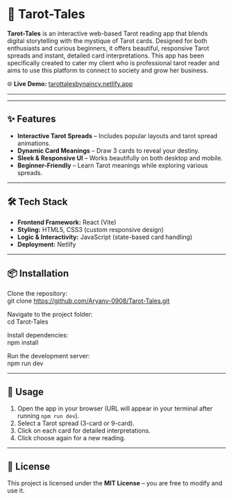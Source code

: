# 🎴 Tarot-Tales  

**Tarot-Tales** is an interactive web-based Tarot reading app that blends digital storytelling with the mystique of Tarot cards. Designed for both enthusiasts and curious beginners, it offers beautiful, responsive Tarot spreads and instant, detailed card interpretations. This app has been specifically created to cater my client who is professional tarot reader and aims to use this platform to connect to society and grow her business.

🌐 **Live Demo:** [tarottalesbynaincy.netlify.app](https://tarottalesbynaincy.netlify.app/)  

---

---

## ✨ Features  

- **Interactive Tarot Spreads** – Includes popular layouts and tarot spread animations. 
- **Dynamic Card Meanings** – Draw 3 cards to reveal your destiny.  
- **Sleek & Responsive UI** – Works beautifully on both desktop and mobile.  
- **Beginner-Friendly** – Learn Tarot meanings while exploring various spreads.  

---

## 🛠 Tech Stack  

- **Frontend Framework:** React (Vite)  
- **Styling:** HTML5, CSS3 (custom responsive design)  
- **Logic & Interactivity:** JavaScript (state-based card handling)
- **Deployment:** Netlify 

---

## 📦 Installation  

Clone the repository:  
git clone https://github.com/Aryanv-0908/Tarot-Tales.git

Navigate to the project folder:  
cd Tarot-Tales

Install dependencies:  
npm install

Run the development server:  
npm run dev

---

## 🚀 Usage  

1. Open the app in your browser (URL will appear in your terminal after running `npm run dev`).  
2. Select a Tarot spread (3-card or 9-card).  
3. Click on each card for detailed interpretations.  
4. Click choose again for a new reading.  

---

## 📄 License  

This project is licensed under the **MIT License** – you are free to modify and use it.  
